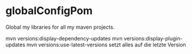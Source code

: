 # globalConfigPom

Global my libraries for all my maven projects.

 mvn versions:display-dependency-updates
 mvn versions:display-plugin-updates
 mvn versions:use-latest-versions setzt alles auf die letzte Version